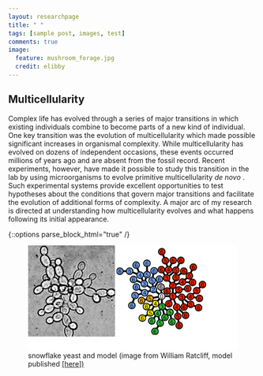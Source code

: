 ```yaml
---
layout: researchpage
title: " "
tags: [sample post, images, test]
comments: true
image:
  feature: mushroom_forage.jpg
  credit: elibby
---
```

## Multicellularity
Complex life has evolved through a series of major transitions in which existing individuals combine to become parts of a new kind of individual. One key transition was the evolution of multicellularity which made possible significant increases in organismal complexity. While multicellularity has evolved on dozens of independent occasions, these events occurred millions of years ago and are absent from the fossil record. Recent experiments, however, have made it possible to study this transition in the lab by using microorganisms to evolve primitive multicellularity <I> de novo </I>. Such experimental systems provide excellent opportunities to test hypotheses about the conditions that govern major transitions and facilitate the evolution of additional forms of complexity. A major arc of my research is directed at understanding how multicellularity evolves and what happens following its initial appearance. 

{::options parse_block_html="true" /}

<figure>
<img src="/images/snow_model.jpg" alt="Snowflake yeast model" width="512">
<figcaption>snowflake yeast and model (image from William Ratcliff, model published <a href="http://journals.plos.org/ploscompbiol/article?id=10.1371/journal.pcbi.1003803">[here])</a>
